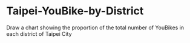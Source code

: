 # Taipei-YouBike-by-District
Draw a chart showing the proportion of the total number of YouBikes in each district of Taipei City

